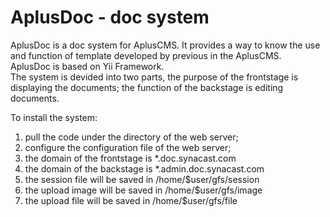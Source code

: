 AplusDoc - doc system
=========================================================
AplusDoc is a doc system for AplusCMS. It provides a way to know the use and function of template developed by previous in the AplusCMS.  
AplusDoc is based on Yii Framework.  
The system is devided into two parts, the purpose of the frontstage is displaying the documents; the function of the backstage is editing documents.  

To install the system:  
1. pull the code under the directory of the web server;  
2. configure the configuration file of the web server;  
 1. the domain of the frontstage is *.doc.synacast.com
 2. the domain of the backstage is *.admin.doc.synacast.com
 3. the session file will be saved in /home/$user/gfs/session
 4. the upload image will be saved in /home/$user/gfs/image
 5. the upload file will be saved in /home/$user/gfs/file
